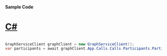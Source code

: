 #### Sample Code
# [C#](#tab/Csharp)

```C#

GraphServiceClient graphClient = new GraphServiceClient();
var participants = await graphClient.App.Calls.Calls.Participants.Participants.Request().GetAsync();

```